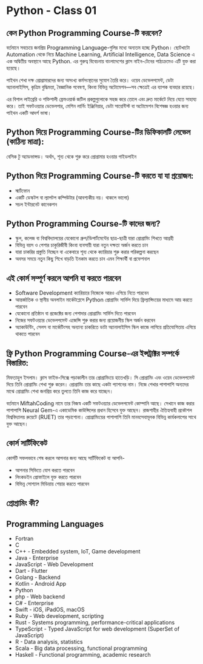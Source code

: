 # Python - Class 01
## কেন Python Programming Course-টি করবেন?

বর্তমানে সবচেয়ে জনপ্রিয় Programming Language-গুলির মধ্যে অন্যতম হচ্ছে Python। ছোটখাটো Automation থেকে নিয়ে Machine Learning, Artificial Intelligence, Data Science এ এক অদ্বিতীয় অবস্থানে আছে Python. এর গুরুত্ব বিবেচনায় বাংলাদেশের ক্লাস নাইন-টেনের পাঠ্যক্রমেও এটি যুক্ত করা হয়েছে।

পাইথন শেখা দক্ষ প্রোগ্রামারদের জন্য অসংখ্য কর্মসংস্থানের সুযোগ তৈরি করে। ওয়েব ডেভেলপমেন্ট, ডেটা অ্যানালাইসিস, কৃত্রিম বুদ্ধিমত্তা, বৈজ্ঞানিক গবেষণা, কিংবা বিভিন্ন অটোমেশন—সব ক্ষেত্রেই এর ব্যাপক ব্যবহার রয়েছে।

এর বিশাল লাইব্রেরি ও শক্তিশালী ফ্রেমওয়ার্ক জটিল প্রকল্পগুলোকে সহজ করে তোলে এবং দ্রুত মার্কেটে নিয়ে যেতে সাহায্য করে। তাই সফটওয়্যার ডেভেলপার, মেশিন লার্নিং ইঞ্জিনিয়ার, ডেটা সায়েন্টিস্ট বা অটোমেশন বিশেষজ্ঞ হওয়ার জন্য পাইথন একটি আদর্শ ভাষা।

## Python দিয়ে Programming Course-টির ডিফিকালটি লেভেল (কাঠিন্য মাত্রা):

বেসিক টু অ্যাডভান্সড। অর্থাৎ, শূন্য থেকে শুরু করে প্রোগ্রামার হওয়ার গাইডলাইন

## Python দিয়ে Programming Course-টি করতে যা যা প্রয়োজন:

- স্মার্টফোন
- একটি ডেস্কটপ বা ল্যাপটপ কম্পিউটার (আবশ্যকীয় নয়। থাকলে ভালো)
- সচল ইন্টারনেট কানেকশন

## Python Programming Course-টি কাদের জন্য?

- স্কুল, কলেজ বা বিশ্ববিদ্যালয়ের যেকোনো গ্রুপ/ডিপার্টমেন্টের ছাত্র-ছাত্রী যারা প্রোগ্রামিং শিখতে আগ্রহী
- বিভিন্ন বয়স ও পেশার চাকুরিজীবী কিংবা ব্যবসায়ী যারা নতুন দক্ষতা অর্জন করতে চান
- যারা চাকরির প্রস্তুতি নিচ্ছেন বা একেবারে শূন্য থেকে ক্যারিয়ার শুরু করার পরিকল্পনা করছেন
- অবসর সময়ে নতুন কিছু শিখে বাড়তি ইনকাম করতে চান এমন শিক্ষার্থী বা প্রফেশনাল

## এই কোর্স সম্পূর্ণ করলে আপনি যা করতে পারবেন

- Software Development ক্যারিয়ারে নিজেকে আরও এগিয়ে নিতে পারবেন
- আন্তর্জাতিক ও স্থানীয় অনলাইন মার্কেটপ্লেসে Python প্রোগ্রামিং সার্ভিস দিয়ে ফ্রিল্যান্সিংয়ের মাধ্যমে আয় করতে পারবেন
- যেকোনো প্রতিষ্ঠান বা প্রজেক্টের জন্য পেশাদার প্রোগ্রামিং সার্ভিস দিতে পারবেন
- নিজের সফটওয়্যার ডেভেলপমেন্ট এজেন্সি শুরু করার জন্য প্রয়োজনীয় স্কিল অর্জন করবেন
- অ্যাকাউন্টিং, সেলস বা মার্কেটিংসহ অন্যান্য চাকরিতে ডাটা অ্যানালাইসিস স্কিল কাজে লাগিয়ে প্রতিযোগিতায় এগিয়ে থাকতে পারবেন

## ফ্রি Python Programming Course-এর ইন্সট্রাক্টর সম্পর্কে বিস্তারিত:

মিফতাহুল ইসলাম। ক্লাস ফাইভ-সিক্সে পড়াকালীন তার প্রোগ্রামিংয়ে হাতেখড়ি। সি প্রোগ্রামিং এবং ওয়েব ডেভেলপমেন্ট দিয়ে তিনি প্রোগ্রামিং শেখা শুরু করেন। প্রোগ্রামিং তার কাছে একটা প্যাশনের নাম। নিজে শেখার পাশাপাশি অন্যদের মাঝে প্রোগ্রামিং শেখা জনপ্রিয় করে তুলতে তিনি কাজ করে যাচ্ছেন।

বর্তমানে MiftahCoding নামে তার নিজস্ব একটি সফটওয়্যার ডেভেলপমেন্ট কোম্পানি আছে। সেখানে কাজ করার পাশাপাশি Neural Gem-এ একাডেমিক কাউন্সিলের প্রধান হিসেবে যুক্ত আছেন। রাজশাহীর ঐতিহ্যবাহী প্রকৌশল বিশ্ববিদ্যালয় রুয়েটে (RUET) তার পড়াশোনা। প্রোগ্রামিংয়ের পাশাপাশি তিনি মানবসেবামূলক বিভিন্ন কার্যকলাপের সাথে যুক্ত আছেন।

## কোর্স সার্টিফিকেট

কোর্সটি সফলভাবে শেষ করলে আপনার জন্য আছে সার্টিফিকেট যা আপনি-

- আপনার সিভিতে যোগ করতে পারবেন
- লিংকডইন প্রোফাইলে যুক্ত করতে পারবেন
- বিভিন্ন সোশ্যাল মিডিয়ায় শেয়ার করতে পারবেন

## প্রোগ্রামিং কী?


## Programming Languages
- Fortran
- C
- C++ - Embedded system, IoT, Game development
- Java - Enterprise
- JavaScript - Web Development
- Dart - Flutter
- Golang - Backend
- Kotlin - Android App
- Python
- php - Web backend
- C# - Enterprise
- Swift - iOS, iPadOS, macOS
- Ruby - Web development, scripting
- Rust - Systems programming, performance-critical applications
- TypeScript - Typed JavaScript for web development (SuperSet of JavaScript)
- R - Data analysis, statistics
- Scala - Big data processing, functional programming
- Haskell - Functional programming, academic research